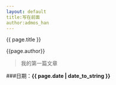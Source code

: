 ```yaml
---
layout: default
title:写在前面
author:admos_han 
---
```


{{ page.title }}

{{page.author}}

>我的第一篇文章

###日期：**{{ page.date | date_to_string }}**